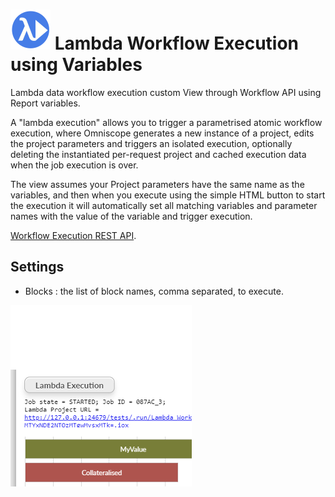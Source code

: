 # ![](icon.svg) Lambda Workflow Execution using Variables

Lambda data workflow execution custom View through Workflow API using Report variables.

A "lambda execution" allows you to trigger a parametrised atomic workflow execution, where Omniscope generates a new instance of a project, edits the project parameters and triggers an isolated execution, 
optionally deleting the instantiated per-request project and cached execution data when the job execution is over.

The view assumes your Project parameters have the same name as the variables, and then when you execute using the 
simple HTML button to start the execution it will automatically set all matching variables and parameter names with the 
value of the variable and trigger execution.

[Workflow Execution REST API](https://help.visokio.com/support/solutions/articles/42000073133-workflow-execution-rest-apis). 

## Settings

 - Blocks : the list of block names, comma separated, to execute.

![screenshot](thumbnail.png)
